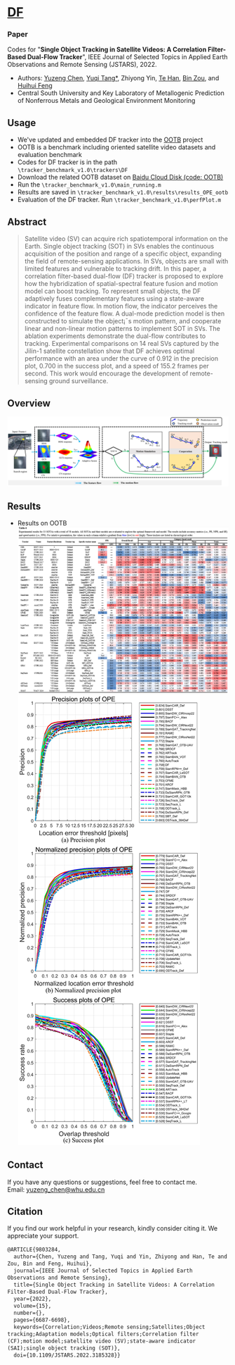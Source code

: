 # [DF](https://ieeexplore.ieee.org/document/9803284)
### **Paper**

Codes for "**Single Object Tracking in Satellite Videos: A Correlation Filter-Based Dual-Flow Tracker**", 
IEEE Journal of Selected Topics in Applied Earth Observations and Remote Sensing (JSTARS), 2022.

- Authors: 
[Yuzeng Chen](https://yzcu.github.io/), 
[Yuqi Tang*](https://faculty.csu.edu.cn/yqtang/zh_CN/zdylm/66781/list/index.htm),
Zhiyong Yin,
[Te Han](https://github.com/rshante0426),
[Bin Zou](https://faculty.csu.edu.cn/binzou/zh_CN/index.htm), and 
[Huihui Feng](https://faculty.csu.edu.cn/fenghuihui/zh_CN/index/62683/list/index.htm)
- Central South University and Key Laboratory of Metallogenic Prediction of Nonferrous Metals and Geological Environment Monitoring
## Usage
- We've updated and embedded DF tracker into the [OOTB](https://github.com/YZCU/OOTB) project
- OOTB is a benchmark including oriented satellite video datasets and evaluation benchmark
- Codes for DF tracker is in the path `\tracker_benchmark_v1.0\trackers\DF`
- Download the related OOTB dataset on [Baidu Cloud Disk (code: OOTB)](https://pan.baidu.com/s/11hsA4pOliwA1FpOqNol93w)
- Run the `\tracker_benchmark_v1.0\main_running.m`
- Results are saved in `\tracker_benchmark_v1.0\results\results_OPE_ootb`
- Evaluation of the DF tracker. Run `\tracker_benchmark_v1.0\perfPlot.m`
## Abstract
>Satellite video (SV) can acquire rich spatiotemporal information on the Earth. Single object tracking (SOT) in SVs enables the continuous acquisition of the position and range of a specific object, expanding the field of remote-sensing applications. In SVs, objects are small with limited features and vulnerable to tracking drift. In this paper, a correlation filter-based dual-flow (DF) tracker is proposed to explore how the hybridization of spatial-spectral feature fusion and motion model can boost tracking. To represent small objects, the DF adaptively fuses complementary features using a state-aware indicator in feature flow. In motion flow, the indicator perceives the confidence of the feature flow. A dual-mode prediction model is then constructed to simulate the object¡¯s motion pattern, and cooperate linear and non-linear motion patterns to implement SOT in SVs. The ablation experiments demonstrate the dual-flow contributes to tracking. Experimental comparisons on 14 real SVs captured by the Jilin-1 satellite constellation show that DF achieves optimal performance with an area under the curve of 0.912 in the precision plot, 0.700 in the success plot, and a speed of 155.2 frames per second. This work would encourage the development of remote-sensing ground surveillance.

## Overview
 ![image](/fig/df.jpg)
## Results
- Results on OOTB
 ![image](/fig/overallresults.jpg)
 ![image](/fig/overallfigs.jpg)

## Contact
If you have any questions or suggestions, feel free to contact me.  
Email: yuzeng_chen@whu.edu.cn 

## Citation
If you find our work helpful in your research, kindly consider citing it. We appreciate your support.

```
@ARTICLE{9803284,
  author={Chen, Yuzeng and Tang, Yuqi and Yin, Zhiyong and Han, Te and Zou, Bin and Feng, Huihui},
  journal={IEEE Journal of Selected Topics in Applied Earth Observations and Remote Sensing}, 
  title={Single Object Tracking in Satellite Videos: A Correlation Filter-Based Dual-Flow Tracker}, 
  year={2022},
  volume={15},
  number={},
  pages={6687-6698},
  keywords={Correlation;Videos;Remote sensing;Satellites;Object tracking;Adaptation models;Optical filters;Correlation filter (CF);motion model;satellite video (SV);state-aware indicator (SAI);single object tracking (SOT)},
  doi={10.1109/JSTARS.2022.3185328}}
```
